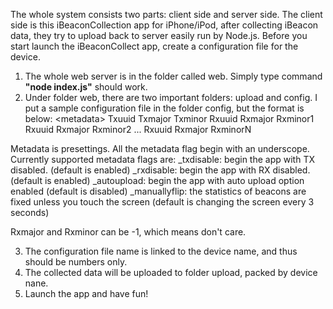 The whole system consists two parts: client side and server side. The client side is this iBeaconCollection app for iPhone/iPod, after collecting iBeacon data, they try to upload back to server easily run by Node.js. Before you start launch the iBeaconCollect app, create a configuration file for the device.

1. The whole web server is in the folder called web. Simply type command <b>"node index.js"</b> should work.
2. Under folder web, there are two important folders: upload and config. I put a sample configuration file in the folder config, but the format is below:
&lt;metadata&gt;
Txuuid
Txmajor
Txminor
Rxuuid Rxmajor Rxminor1
Rxuuid Rxmajor Rxminor2
...
Rxuuid Rxmajor RxminorN

Metadata is presettings. All the metadata flag begin with an underscope. Currently supported metadata flags are:
_txdisable: begin the app with TX disabled. (default is enabled)
_rxdisable: begin the app with RX disabled. (default is enabled)
_autoupload: begin the app with auto upload option enabled (default is disabled)
_manuallyflip: the statistics of beacons are fixed unless you touch the screen (default is changing the screen every 3 seconds)

Rxmajor and Rxminor can be -1, which means don't care.

3. The configuration file name is linked to the device name, and thus should be numbers only.
4. The collected data will be uploaded to folder upload, packed by device nane.
5. Launch the app and have fun!
